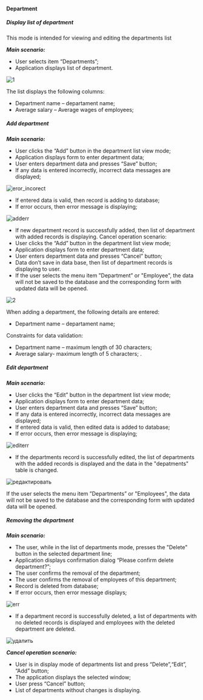 
#### Department
##### Display list of department
This mode is intended for viewing and editing the departments list 

___Main scenario:___ 
* User selects item “Departments”; 
* Application displays list of department. 

![1](https://user-images.githubusercontent.com/65542353/127387862-ace08915-3504-4c30-b775-319e18a02409.png)

The list displays the following columns: 
* Department name – departament name; 
* Average salary – Average wages of employees; 


##### Add department
___Main scenario:___ 
* User clicks the “Add” button in the department list view mode; 
* Application displays form to enter department data; 
* User enters department data and presses “Save” button;
* If any data is entered incorrectly, incorrect data messages are displayed; 

![eror_incorect](https://user-images.githubusercontent.com/65542353/127707104-5f1cc988-e42d-478a-a31e-90e1a7cc3a2f.png)

* If entered data is valid, then record is adding to database; 
* If error occurs, then error message is displaying; 

![adderr](https://user-images.githubusercontent.com/65542353/127623054-bbb46552-5e15-42a8-9fc1-4cd6db64c6dd.png)

* If new department record is successfully added, then list of department with added records is displaying. 
Cancel operation scenario: 
* User clicks the “Add” button in the department list view mode;
* Application displays form to enter department data; 
* User enters department data and presses “Cancel” button;
* Data don’t save in data base, then list of department records is displaying to user. 
* If the user selects the menu item ”Department” or "Employee", the data will not be saved to the database and the corresponding form with updated data will be opened. 

![2](https://user-images.githubusercontent.com/65542353/127388666-6bee0a67-c101-4f5c-a217-d147a66aa396.png)

When adding a department, the following details are entered: 
* Department name – departament name; 

Constraints for data validation:

* Department name – maximum length of 30 characters; 
* Average salary- maximum length of 5 characters; . 
 ##### Edit department
___Main scenario:___ 
* User clicks the “Edit” button in the department list view mode; 
* Application displays form to enter department data;
* User enters department data and presses “Save” button; 
* If any data is entered incorrectly, incorrect data messages are displayed; 
* If entered data is valid, then edited data is added to database; 
* If error occurs, then error message is displaying; 

![editerr](https://user-images.githubusercontent.com/65542353/127623114-dfcbe175-3ad4-457f-b636-5ee2f2a22282.png)

* If the departments record is successfully edited, the list of departments with the added records is displayed and the data in the "depatments" table is changed.

![редактировать](https://user-images.githubusercontent.com/65542353/127388771-dee34b02-ea34-49c5-9511-cdb05d5894e1.png)

If the user selects the menu item ”Departments” or "Employees", the data will not be saved to the database and the corresponding form with updated data will be opened.


##### Removing the department
___Main scenario:___ 
* The user, while in the list of departments mode, presses the "Delete" button in the selected department line; 
* Application displays confirmation dialog “Please confirm delete department?”; 
* The user confirms the removal of the department;
* The user confirms the removal of employees of this department; 
* Record is deleted from database; 
* If error occurs, then error message displays; 

![err](https://user-images.githubusercontent.com/65542353/127623171-73bc29b8-388f-4d7b-ac23-aa9d82a2664b.png)

* If a department record is successfully deleted, a list of departments with no deleted records is displayed and employees with the deleted department are deleted.

![удалить](https://user-images.githubusercontent.com/65542353/127388802-c8d1113f-3bb6-4fa5-b2ad-f5633a0da100.png)

___Cancel operation scenario:___
* User is in display mode of departments list and press “Delete”,“Edit”, “Add” button; 
* The application displays the selected window; 
* User press “Cancel” button; 
* List of departments without changes is displaying. 




